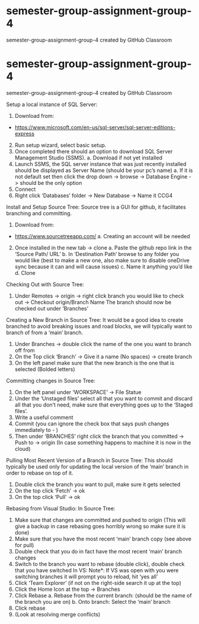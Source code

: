 # semester-group-assignment-group-4
semester-group-assignment-group-4 created by GitHub Classroom
# semester-group-assignment-group-4
semester-group-assignment-group-4 created by GitHub Classroom

Setup a local instance of SQL Server:
1)	Download from:
-	https://www.microsoft.com/en-us/sql-server/sql-server-editions-express
2)	Run setup wizard, select basic setup. 
3)	Once completed there should an option to download SQL Server Management Studio (SSMS).
a.	Download if not yet installed
4)	Launch SSMS, the SQL server instance that was just recently installed should be displayed as Server Name (should be your pc’s name)
a.	If it is not default set then click the drop down -> browse -> Database Engine -> should be the only option
5)	Connect
6)	Right click ‘Databases’ folder -> New Database -> Name it CCG4

Install and Setup Source Tree:
Source tree is a GUI for github, it facilitates branching and committing.
1)	Download from:
-	https://www.sourcetreeapp.com/
a.	Creating an account will be needed
2)	Once installed in the new tab -> clone
a.	Paste the github repo link in the ‘Source Path/ URL’
b.	In  ‘Destination Path’ browse to any folder you would like (best to make a new one, also make sure to disable oneDrive sync because it can and will cause issues)
c.	Name it anything you’d like
d.	Clone

Checking Out with Source Tree:
1)	Under Remotes -> origin -> right click branch you would like to check out -> Checkout origin/Branch Name
The branch should now be checked out under ‘Branches’

Creating a New Branch in Source Tree:
It would be a good idea to create branched to avoid breaking issues and road blocks, we will typically want to branch of from a ‘main’ branch.
1)	Under Branches -> double click the name of the one you want to branch off from
2)	On the Top click ‘Branch’ -> Give it a name (No spaces) -> create branch
3)	On the left panel make sure that the new branch is the one that is selected (Bolded letters)

Committing changes in Source Tree:
1)	On the left panel under ‘WORKSPACE’ -> File Statue
2)	Under the ‘Unstaged files’ select all that you want to commit and discard all that you don’t need, make sure that everything goes up to the ‘Staged files’.
3)	Write a useful comment
4)	Commit (you can ignore the check box that says push changes immediately to - )
5)	Then under ‘BRANCHES’ right click the branch that you committed -> Push to -> origin (In case something happens to machine it is now in the cloud)

Pulling Most Recent Version of a Branch in Source Tree:
This should typically be used only for updating the local version of the ‘main’ branch in order to rebase on top of it.
1)	Double click the branch you want to pull, make sure it gets selected
2)	On the top click ‘Fetch’ -> ok
3)	On the top click ‘Pull’ -> ok

Rebasing from Visual Studio:
In Source Tree:
1)	Make sure that changes are committed and pushed to origin (This will give a backup in case rebasing goes horribly wrong so make sure it is done)
2)	Make sure that you have the most recent ‘main’ branch copy (see above for pull)
3)	Double check that you do in fact have the most recent ‘main’ branch changes
4)	Switch to the branch you want to rebase (double click), double check that you have switched
In VS:
	Note*: If VS was open with you were switching branches it will prompt you to reload, hit ‘yes all’
1)	Click ‘Team Explorer’ (if not on the right-side search it up at the top)
2)	Click the Home Icon at the top -> Branches
3)	Click Rebase
a.	Rebase from the current branch: (should be the name of the branch you are on)
b.	Onto branch: Select the ‘main’ branch
4)	Click rebase
5)	(Look at resolving merge conflicts)
